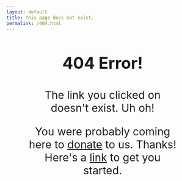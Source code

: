 ```yaml
---
layout: default
title: This page does not exist.
permalink: /404.html
---
```

<div style="text-align: center; margin: 4em;">
<p style="font-size:3em; font-weight:700;">404 Error!</p>
<p style="font-size:2em">The link you clicked on doesn't exist. Uh oh!</p>
<p style="font-size:2em">You were probably coming here to <a href="{% link donate.md %}">donate</a> to us. Thanks! Here's a <a href="{% link donate.md %}">link</a> to get you started.</p>
</div>
